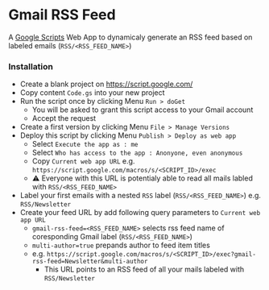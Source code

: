 # Gmail RSS Feed
A [Google Scripts](https://script.google.com) Web App to dynamicaly generate an RSS feed based on labeled emails (`RSS/<RSS_FEED_NAME>`)

### Installation
* Create a blank project on https://script.google.com/
* Copy content `Code.gs` into your new project
* Run the script once by clicking Menu `Run > doGet` 
  * You will be asked to grant this script access to your Gmail account
  * Accept the request
* Create a first version by clicking Menu `File > Manage Versions`
* Deploy this script by clicking Menu `Publish > Deploy as web app`
  * Select `Execute the app as : me`
  * Select `Who has access to the app : Anonyone, even anonymous`
  * Copy `Current web app URL` e.g. `https://script.google.com/macros/s/<SCRIPT_ID>/exec`
  * ⚠️ Everyone with this URL is potentialy able to read all mails labled with `RSS/<RSS_FEED_NAME>`
* Label your first emails with a nested `RSS` label (`RSS/<RSS_FEED_NAME>`) e.g. `RSS/Newsletter`
* Create your feed URL by add following query parameters to `Current web app URL`
  * `gmail-rss-feed=<RSS_FEED_NAME>` selects rss feed name of coresponding Gmail label (`RSS/<RSS_FEED_NAME>`)
  * `multi-author=true` prepands author to feed item titles
  * e.g. `https://script.google.com/macros/s/<SCRIPT_ID>/exec?gmail-rss-feed=Newsletter&multi-author`
    * This URL points to an RSS feed of all your mails labeled with `RSS/Newsletter`
  

